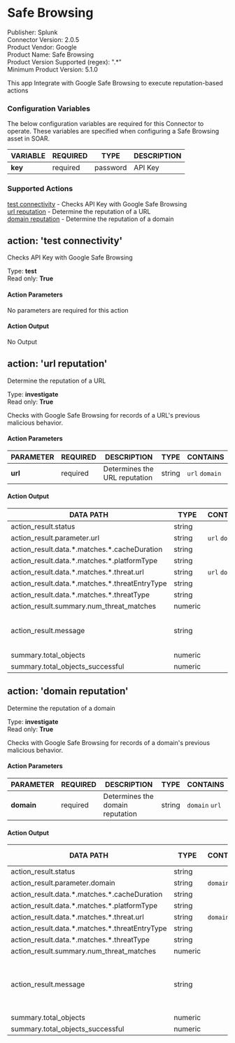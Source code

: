 [comment]: # "Auto-generated SOAR connector documentation"
# Safe Browsing

Publisher: Splunk  
Connector Version: 2.0.5  
Product Vendor: Google  
Product Name: Safe Browsing  
Product Version Supported (regex): ".\*"  
Minimum Product Version: 5.1.0  

This app Integrate with Google Safe Browsing to execute reputation-based actions

### Configuration Variables
The below configuration variables are required for this Connector to operate.  These variables are specified when configuring a Safe Browsing asset in SOAR.

VARIABLE | REQUIRED | TYPE | DESCRIPTION
-------- | -------- | ---- | -----------
**key** |  required  | password | API Key

### Supported Actions  
[test connectivity](#action-test-connectivity) - Checks API Key with Google Safe Browsing  
[url reputation](#action-url-reputation) - Determine the reputation of a URL  
[domain reputation](#action-domain-reputation) - Determine the reputation of a domain  

## action: 'test connectivity'
Checks API Key with Google Safe Browsing

Type: **test**  
Read only: **True**

#### Action Parameters
No parameters are required for this action

#### Action Output
No Output  

## action: 'url reputation'
Determine the reputation of a URL

Type: **investigate**  
Read only: **True**

Checks with Google Safe Browsing for records of a URL's previous malicious behavior.

#### Action Parameters
PARAMETER | REQUIRED | DESCRIPTION | TYPE | CONTAINS
--------- | -------- | ----------- | ---- | --------
**url** |  required  | Determines the URL reputation | string |  `url`  `domain` 

#### Action Output
DATA PATH | TYPE | CONTAINS | EXAMPLE VALUES
--------- | ---- | -------- | --------------
action_result.status | string |  |   success  failed 
action_result.parameter.url | string |  `url`  `domain`  |   https://www.test.com 
action_result.data.\*.matches.\*.cacheDuration | string |  |  
action_result.data.\*.matches.\*.platformType | string |  |  
action_result.data.\*.matches.\*.threat.url | string |  `url`  `domain`  |   https://www.test.com 
action_result.data.\*.matches.\*.threatEntryType | string |  |  
action_result.data.\*.matches.\*.threatType | string |  |  
action_result.summary.num_threat_matches | numeric |  |  
action_result.message | string |  |   Google Safe Browsing has no threat information about this URL 
summary.total_objects | numeric |  |   1 
summary.total_objects_successful | numeric |  |   1   

## action: 'domain reputation'
Determine the reputation of a domain

Type: **investigate**  
Read only: **True**

Checks with Google Safe Browsing for records of a domain's previous malicious behavior.

#### Action Parameters
PARAMETER | REQUIRED | DESCRIPTION | TYPE | CONTAINS
--------- | -------- | ----------- | ---- | --------
**domain** |  required  | Determines the domain reputation | string |  `domain`  `url` 

#### Action Output
DATA PATH | TYPE | CONTAINS | EXAMPLE VALUES
--------- | ---- | -------- | --------------
action_result.status | string |  |   success  failed 
action_result.parameter.domain | string |  `domain`  `url`  |   www.test.com 
action_result.data.\*.matches.\*.cacheDuration | string |  |  
action_result.data.\*.matches.\*.platformType | string |  |  
action_result.data.\*.matches.\*.threat.url | string |  `domain`  `url`  |   www.test.com 
action_result.data.\*.matches.\*.threatEntryType | string |  |  
action_result.data.\*.matches.\*.threatType | string |  |  
action_result.summary.num_threat_matches | numeric |  |  
action_result.message | string |  |   Google Safe Browsing has no threat information about this domain 
summary.total_objects | numeric |  |   1 
summary.total_objects_successful | numeric |  |   1 